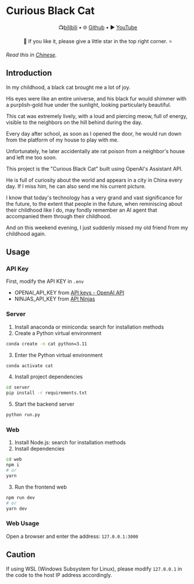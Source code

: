 # Curious Black Cat

<p align="center">
   📺<a href="https://space.bilibili.com/330394387" target="_blank">bilibili</a> • 🌐 <a href="https://github.com/laocheyujie" target="_blank">Github</a> • ▶️ <a href="https://www.youtube.com/channel/UCzuN1k1nnakatRg8kfT4M6A" target="_blank">YouTube</a>
</p>
<p align="center">
    👋 If you like it, please give a little star in the top right corner. ⭐
</p>

_Read this in [Chinese](README.md)._

## Introduction
In my childhood, a black cat brought me a lot of joy.

His eyes were like an entire universe, and his black fur would shimmer with a purplish-gold hue under the sunlight, looking particularly beautiful.

This cat was extremely lively, with a loud and piercing meow, full of energy, visible to the neighbors on the hill behind during the day.

Every day after school, as soon as I opened the door, he would run down from the platform of my house to play with me.

Unfortunately, he later accidentally ate rat poison from a neighbor's house and left me too soon.

This project is the "Curious Black Cat" built using OpenAI's Assistant API.

He is full of curiosity about the world and appears in a city in China every day. If I miss him, he can also send me his current picture.

I know that today's technology has a very grand and vast significance for the future, to the extent that people in the future, when reminiscing about their childhood like I do, may fondly remember an AI agent that accompanied them through their childhood.

And on this weekend evening, I just suddenly missed my old friend from my childhood again.

## Usage
### API Key
First, modify the API KEY in `.env`

- OPENAI_API_KEY from [API keys - OpenAI API](https://platform.openai.com/api-keys)
- NINJAS_API_KEY from [API Ninjas](https://api-ninjas.com/profile)

### Server
1. Install anaconda or miniconda: search for installation methods
2. Create a Python virtual environment
```bash
conda create -n cat python=3.11
```
3. Enter the Python virtual environment
```bash
conda activate cat
```
4. Install project dependencies
```bash
cd server
pip install -r requirements.txt
```
5. Start the backend server
```bash
python run.py
```

### Web
1. Install Node.js: search for installation methods
2. Install dependencies
```bash
cd web
npm i
# or
yarn
```
3. Run the frontend web
```bash
npm run dev
# or
yarn dev
```

### Web Usage
Open a browser and enter the address: `127.0.0.1:3000` 

## Caution
If using WSL (Windows Subsystem for Linux), please modify `127.0.0.1`  in the code to the host IP address accordingly.
